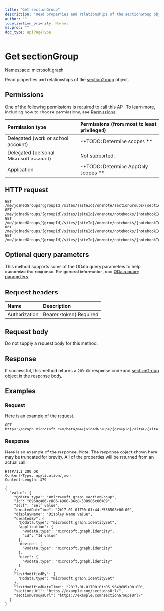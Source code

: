 ```yaml
---
title: "Get sectionGroup"
description: "Read properties and relationships of the sectionGroup object."
author: ""
localization_priority: Normal
ms.prod: ""
doc_type: apiPageType
---
```


# Get sectionGroup

Namespace: microsoft.graph

Read properties and relationships of the [sectionGroup](../resources/sectiongroup.md) object.

## Permissions
One of the following permissions is required to call this API. To learn more, including how to choose permissions, see [Permissions](/concepts/permissions-reference.md).

|Permission type|Permissions (from most to least privileged)|
|:---|:---|
|Delegated (work or school account)|**TODO: Determine scopes **|
|Delegated (personal Microsoft account)|Not supported.|
|Application|**TODO: Determine AppOnly scopes **|

## HTTP request
<!-- {
  "blockType": "ignored"
}
-->
``` http
GET /me/joinedGroups/{groupId}/sites/{siteId}/onenote/sectionGroups/{sectionGroupId}
GET /me/joinedGroups/{groupId}/sites/{siteId}/onenote/notebooks/{notebookId}/sectionGroups/{sectionGroupId}
GET /me/joinedGroups/{groupId}/sites/{siteId}/onenote/notebooks/{notebookId}/sections/{onenoteSectionId}/parentSectionGroup
GET /me/joinedGroups/{groupId}/sites/{siteId}/onenote/notebooks/{notebookId}/sections/{onenoteSectionId}/parentSectionGroup/parentSectionGroup
GET /me/joinedGroups/{groupId}/sites/{siteId}/onenote/notebooks/{notebookId}/sections/{onenoteSectionId}/parentSectionGroup/sectionGroups/{sectionGroupId}
```

## Optional query parameters
This method supports some of the OData query parameters to help customize the response. For general information, see [OData query parameters](/graph/query-parameters).

## Request headers
|Name|Description|
|:---|:---|
|Authorization|Bearer {token}.Required|

## Request body
Do not supply a request body for this method.

## Response
If successful, this method returns a `200 OK` response code and [sectionGroup](../resources/sectiongroup.md) object in the response body.

## Examples

### Request
Here is an example of the request.
<!-- {
  "blockType": "request",
  "name": "get_sectiongroup"
}
-->
``` http
GET https://graph.microsoft.com/beta/me/joinedGroups/{groupId}/sites/{siteId}/onenote/sectionGroups/{sectionGroupId}
```

### Response
Here is an example of the response. Note: The response object shown here may be truncated for brevity. All of the properties will be returned from an actual call.
<!-- {
  "blockType": "response",
  "truncated": true,
  "@odata.type": "microsoft.graph.sectionGroup"
}
-->
``` http
HTTP/1.1 200 OK
Content-Type: application/json
Content-Length: 879

{
  "value": {
    "@odata.type": "#microsoft.graph.sectionGroup",
    "id": "8960c886-c886-8960-86c8-608986c86089",
    "self": "Self value",
    "createdDateTime": "2017-01-01T00:01:44.2536508+00:00",
    "displayName": "Display Name value",
    "createdBy": {
      "@odata.type": "microsoft.graph.identitySet",
      "application": {
        "@odata.type": "microsoft.graph.identity",
        "id": "Id value"
      },
      "device": {
        "@odata.type": "microsoft.graph.identity"
      },
      "user": {
        "@odata.type": "microsoft.graph.identity"
      }
    },
    "lastModifiedBy": {
      "@odata.type": "microsoft.graph.identitySet"
    },
    "lastModifiedDateTime": "2017-01-01T00:03:05.9649885+00:00",
    "sectionsUrl": "https://example.com/sectionsUrl/",
    "sectionGroupsUrl": "https://example.com/sectionGroupsUrl/"
  }
}
```

